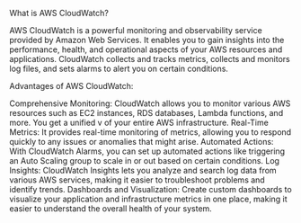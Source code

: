 What is AWS CloudWatch?

AWS CloudWatch is a powerful monitoring and observability service provided by Amazon Web Services. It enables you to gain insights into the performance, health, and operational aspects of your AWS resources and applications. CloudWatch collects and tracks metrics, collects and monitors log files, and sets alarms to alert you on certain conditions.

Advantages of AWS CloudWatch:

  Comprehensive Monitoring: CloudWatch allows you to monitor various AWS resources such as EC2 instances, RDS databases, Lambda functions, and more. You get a unified v        of your entire AWS infrastructure.
  Real-Time Metrics: It provides real-time monitoring of metrics, allowing you to respond quickly to any issues or anomalies that might arise.
  Automated Actions: With CloudWatch Alarms, you can set up automated actions like triggering an Auto Scaling group to scale in or out based on certain conditions.
  Log Insights: CloudWatch Insights lets you analyze and search log data from various AWS services, making it easier to troubleshoot problems and identify trends.
  Dashboards and Visualization: Create custom dashboards to visualize your application and infrastructure metrics in one place, making it easier to understand the overall 
  health of your system.
